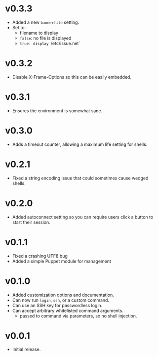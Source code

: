 # v0.3.3

* Added a new `bannerfile` setting.
* Set to:
    * filename to display
    * `false`: no file is displayed
    * `true: display `/etc/issue.net`


# v0.3.2

* Disable X-Frame-Options so this can be easily embedded.

# v0.3.1

* Ensures the environment is somewhat sane.

# v0.3.0

* Adds a timeout counter, allowing a maximum life setting for shells.

# v0.2.1

* Fixed a string encoding issue that could sometimes cause wedged shells.

# v0.2.0

* Added autoconnect setting so you can require users click
  a button to start their session.

# v0.1.1

* Fixed a crashing UTF8 bug
* Added a simple Puppet module for management

# v0.1.0

* Added customization options and documentation.
* Can now run `login`, `ssh`, or a custom command.
* Can use an SSH key for passwordless login.
* Can accept arbitrary whitelisted command arguments.
  * passed to command via parameters, so no shell injection.

# v0.0.1

* Initial release.
